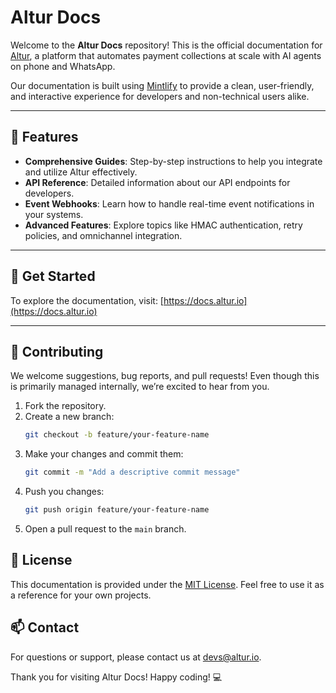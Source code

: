 # Altur Docs

Welcome to the **Altur Docs** repository! This is the official documentation for [Altur](https://altur.io), a platform that automates payment collections at scale with AI agents on phone and WhatsApp.

Our documentation is built using [Mintlify](https://mintlify.com) to provide a clean, user-friendly, and interactive experience for developers and non-technical users alike.

---

## 🌟 Features

- **Comprehensive Guides**: Step-by-step instructions to help you integrate and utilize Altur effectively.
- **API Reference**: Detailed information about our API endpoints for developers.
- **Event Webhooks**: Learn how to handle real-time event notifications in your systems.
- **Advanced Features**: Explore topics like HMAC authentication, retry policies, and omnichannel integration.

---

## 🚀 Get Started

To explore the documentation, visit: [https://docs.altur.io](https://docs.altur.io)

---

## 📝 Contributing

We welcome suggestions, bug reports, and pull requests! Even though this is primarily managed internally, we’re excited to hear from you.

1. Fork the repository.
2. Create a new branch:
   ```bash
   git checkout -b feature/your-feature-name
   ```
3. Make your changes and commit them:
   ```bash
   git commit -m "Add a descriptive commit message"
   ```
4. Push you changes:
   ```bash
   git push origin feature/your-feature-name
   ```
5. Open a pull request to the `main` branch.

## 📄 License

This documentation is provided under the [MIT License](https://mit-license.org/). Feel free to use it as a reference for your own projects.

## 📫 Contact

For questions or support, please contact us at [devs@altur.io](mailto:devs@altur.io).

Thank you for visiting Altur Docs! Happy coding! 💻
